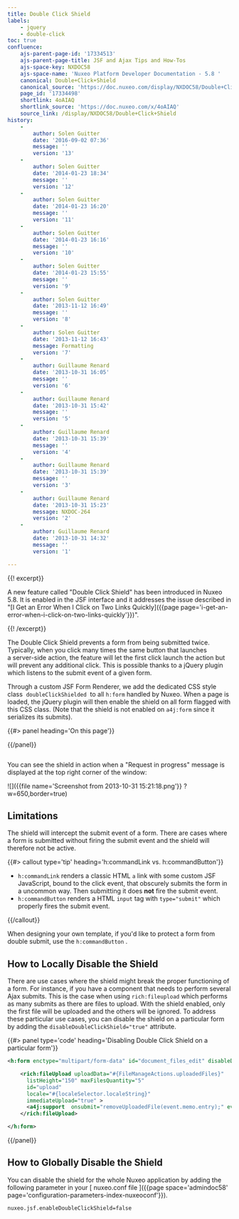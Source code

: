 ```yaml
---
title: Double Click Shield
labels:
    - jquery
    - double-click
toc: true
confluence:
    ajs-parent-page-id: '17334513'
    ajs-parent-page-title: JSF and Ajax Tips and How-Tos
    ajs-space-key: NXDOC58
    ajs-space-name: 'Nuxeo Platform Developer Documentation - 5.8 '
    canonical: Double+Click+Shield
    canonical_source: 'https://doc.nuxeo.com/display/NXDOC58/Double+Click+Shield'
    page_id: '17334498'
    shortlink: 4oAIAQ
    shortlink_source: 'https://doc.nuxeo.com/x/4oAIAQ'
    source_link: /display/NXDOC58/Double+Click+Shield
history:
    - 
        author: Solen Guitter
        date: '2016-09-02 07:36'
        message: ''
        version: '13'
    - 
        author: Solen Guitter
        date: '2014-01-23 18:34'
        message: ''
        version: '12'
    - 
        author: Solen Guitter
        date: '2014-01-23 16:20'
        message: ''
        version: '11'
    - 
        author: Solen Guitter
        date: '2014-01-23 16:16'
        message: ''
        version: '10'
    - 
        author: Solen Guitter
        date: '2014-01-23 15:55'
        message: ''
        version: '9'
    - 
        author: Solen Guitter
        date: '2013-11-12 16:49'
        message: ''
        version: '8'
    - 
        author: Solen Guitter
        date: '2013-11-12 16:43'
        message: Formatting
        version: '7'
    - 
        author: Guillaume Renard
        date: '2013-10-31 16:05'
        message: ''
        version: '6'
    - 
        author: Guillaume Renard
        date: '2013-10-31 15:42'
        message: ''
        version: '5'
    - 
        author: Guillaume Renard
        date: '2013-10-31 15:39'
        message: ''
        version: '4'
    - 
        author: Guillaume Renard
        date: '2013-10-31 15:39'
        message: ''
        version: '3'
    - 
        author: Guillaume Renard
        date: '2013-10-31 15:23'
        message: NXDOC-264
        version: '2'
    - 
        author: Guillaume Renard
        date: '2013-10-31 14:32'
        message: ''
        version: '1'

---
```

<div class="row"><div class="column medium-8">{{! excerpt}}

A new feature called "Double Click Shield" has been introduced in Nuxeo 5.8\. It is enabled in the JSF interface and it addresses the issue described in "[I Get an Error When I Click on Two Links Quickly]({{page page='i-get-an-error-when-i-click-on-two-links-quickly'}})".

{{! /excerpt}}

The Double Click Shield prevents a form from being submitted twice. Typically, when you click many times the same button that launches a&nbsp;server-side action, the feature will let the first click launch the action but will prevent any additional click. This is possible thanks to a jQuery plugin which listens to the submit event of a given form.

Through a custom JSF Form Renderer, we add the dedicated CSS style class&nbsp; `doubleClickShielded` &nbsp;to all&nbsp;`h:form`&nbsp;handled by Nuxeo. When a page is loaded, the jQuery plugin will then enable the shield on all form flagged with this CSS class. (Note that the shield is not enabled on&nbsp;`a4j:form`&nbsp;since it serializes its submits).

</div><div class="column medium-4">{{#> panel heading='On this page'}}

{{/panel}}</div></div>

You can see the shield in action when a "Request in progress" message is displayed at the top right corner of the window:

![]({{file name='Screenshot from 2013-10-31 15:21:18.png'}} ?w=650,border=true)

## Limitations

The shield will intercept the submit event of a form. There are cases where a form is submitted without firing the submit event and the shield will therefore not be active.

{{#> callout type='tip' heading='h:commandLink vs. h:commandButton'}}

*   `h:commandLink` renders a classic HTML `a` link with some custom JSF JavaScript, bound to the click event, that obscurely submits the form in a uncommon way. Then submitting it does&nbsp;**not**&nbsp;fire the submit event.
*   `h:commandButton`&nbsp;renders a HTML `input` tag with&nbsp;`type="submit"`&nbsp;which properly fires the submit event.

{{/callout}}

When designing your own template, if you'd like to protect a form from double submit, use the `h:commandButton` .

## How to Locally Disable the Shield

There are use cases where the shield might break the proper functioning of a form. For instance, if you have a component that needs to perform several Ajax submits. This is the case when using&nbsp;`rich:fileupload`&nbsp;which performs as many submits as there are files to upload. With the shield enabled, only the first file will be uploaded and the others will be ignored. To address these particular use cases, you can disable the shield on a particular form by adding the&nbsp;`disableDoubleClickShield="true"`&nbsp;attribute.

{{#> panel type='code' heading='Disabling Double Click Shield on a particular form'}}

```xml
<h:form enctype="multipart/form-data" id="document_files_edit" disableDoubleClickShield="true">

	<rich:fileUpload uploadData="#{FileManageActions.uploadedFiles}"
      listHeight="150" maxFilesQuantity="5"
      id="upload"
      locale="#{localeSelector.localeString}"
      immediateUpload="true" >
      <a4j:support  onsubmit="removeUploadedFile(event.memo.entry);" event="onclear"/>
	</rich:fileUpload>

</h:form>
```

{{/panel}}

## How to Globally Disable the Shield

You can disable the shield for the whole Nuxeo application by adding the following&nbsp;parameter in your [ nuxeo.conf file ]({{page space='admindoc58' page='configuration-parameters-index-nuxeoconf'}}).

```
nuxeo.jsf.enableDoubleClickShield=false
```